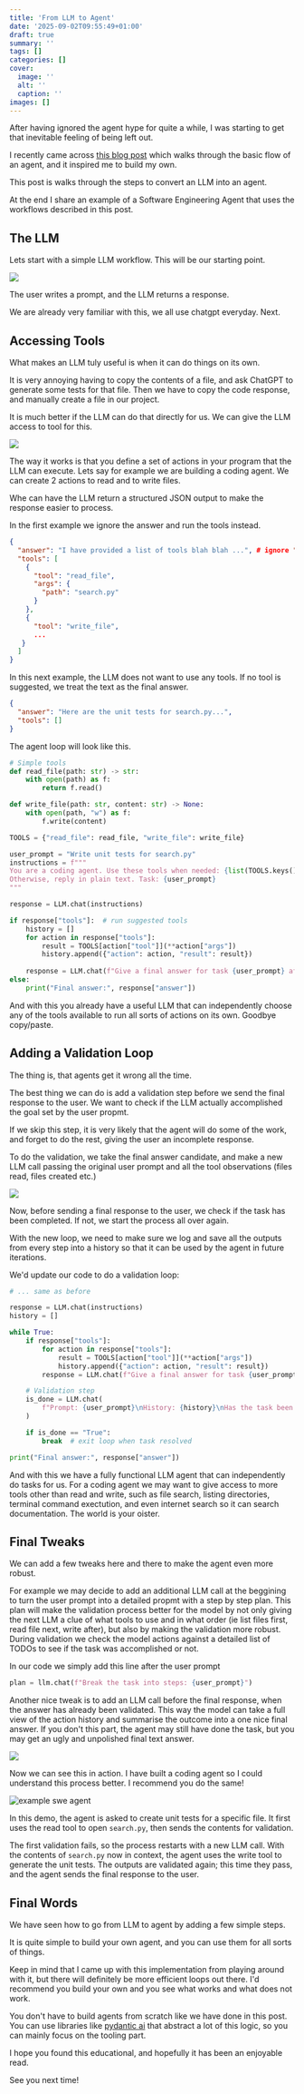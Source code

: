 ```yaml
---
title: 'From LLM to Agent'
date: '2025-09-02T09:55:49+01:00'
draft: true 
summary: ''
tags: []
categories: []
cover:
  image: ''
  alt: ''
  caption: ''
images: []
---
```


After having ignored the agent hype for quite a while, I was starting to get that inevitable feeling of being left out.

I recently came across [this blog post](https://ghuntley.com/agent/) which walks through the basic flow of an agent, and it inspired me to build my own.  

This post is walks through the steps to convert an LLM into an agent.

At the end I share an example of a Software Engineering Agent that uses the workflows described in this post.

## The LLM

Lets start with a simple LLM workflow. This will be our starting point.

![](./llm-loop-1.png)


The user writes a prompt, and the LLM returns a response.

We are already very familiar with this, we all use chatgpt everyday. Next.

## Accessing Tools

What makes an LLM tuly useful is when it can do things on its own.

It is very annoying having to copy the contents of a file, and ask ChatGPT to generate some tests for that file. Then we have to copy the code response, and manually create a file in our project.

It is much better if the LLM can do that directly for us. We can give the LLM access to tool for this.

![](./llm-loop-2.png)


The way it works is that you define a set of actions in your program that the LLM can execute. Lets say for example we are building a coding agent. We can create 2 actions to read and to write files.

Whe can have the LLM return a structured JSON output to make the response easier to process.

In the first example we ignore the answer and run the tools instead.
```json
{
  "answer": "I have provided a list of tools blah blah ...", # ignore "answer" here and only run tools
  "tools": [
    {
      "tool": "read_file",
      "args": {
        "path": "search.py"
      }
    },
    {
      "tool": "write_file",
      ...
   }
  ]
}
```
In this next example, the LLM does not want to use any tools. If no tool is suggested, we treat the text as the final answer.

```json
{
  "answer": "Here are the unit tests for search.py...",
  "tools": []
}
```


The agent loop will look like this.
```python
# Simple tools
def read_file(path: str) -> str:
    with open(path) as f:
        return f.read()

def write_file(path: str, content: str) -> None:
    with open(path, "w") as f:
        f.write(content)

TOOLS = {"read_file": read_file, "write_file": write_file}

user_prompt = "Write unit tests for search.py"
instructions = f"""
You are a coding agent. Use these tools when needed: {list(TOOLS.keys())}.
Otherwise, reply in plain text. Task: {user_prompt}
"""

response = LLM.chat(instructions)

if response["tools"]:  # run suggested tools
    history = []
    for action in response["tools"]:
        result = TOOLS[action["tool"]](**action["args"])
        history.append({"action": action, "result": result})
    
    response = LLM.chat(f"Give a final answer for task {user_prompt} after having executed these actions {history}")
else:
    print("Final answer:", response["answer"])
```

And with this you already have a useful LLM that can independently choose any of the tools available to run all sorts of actions on its own. Goodbye copy/paste.

## Adding a Validation Loop

The thing is, that agents get it wrong all the time.

The best thing we can do is add a validation step before we send the final response to the user. We want to check if the LLM actually accomplished the goal set by the user propmt.

If we skip this step, it is very likely that the agent will do some of the work, and forget to do the rest, giving the user an incomplete response.

To do the validation, we take the final answer candidate, and make a new LLM call passing the original user prompt and all the tool observations (files read, files created etc.)

![](./llm-loop-3.png)

Now, before sending a final response to the user, we check if the task has been completed. If not, we start the process all over again.

With the new loop, we need to make sure we log and save all the outputs from every step into a history so that it can be used by the agent in future iterations.

We'd update our code to do a validation loop:


```python
# ... same as before

response = LLM.chat(instructions)
history = []

while True:
    if response["tools"]:
        for action in response["tools"]:
            result = TOOLS[action["tool"]](**action["args"])
            history.append({"action": action, "result": result})
        response = LLM.chat(f"Give a final answer for task {user_prompt} after having executed these actions {history}")

    # Validation step
    is_done = LLM.chat(
        f"Prompt: {user_prompt}\nHistory: {history}\nHas the task been completed? Reply True/False."
    )

    if is_done == "True":
        break  # exit loop when task resolved

print("Final answer:", response["answer"])
```



And with this we have a fully functional LLM agent that can independently do tasks for us. For a coding agent we may want to give access to more tools other than read and write, such as file search, listing directories, terminal command exectution, and even internet search so it can search documentation. The world is your oister.

## Final Tweaks

We can add a few tweaks here and there to make the agent even more robust.

For example we may decide to add an additional LLM call at the beggining to turn the user prompt into a detailed propmt with a step by step plan. This plan will make the validation process better for the model by not only giving the next LLM a clue of what tools to use and in what order (ie list files first, read file next, write after), but also by making the validation more robust. During validation we check the model actions against a detailed list of TODOs to see if the task was accomplished or not.

In our code we simply add this line after the user prompt

```python
plan = llm.chat(f"Break the task into steps: {user_prompt}")
```

Another nice tweak is to add an LLM call before the final response, when the answer has already been validated. This way the model can take a full view of the action history and summarise the outcome into a one nice final answer. If you don't this part, the agent may still have done the task, but you may get an ugly and unpolished final text answer.

![](./llm-loop-4.png)

Now we can see this in action. I have built a coding agent so I could understand this process better. I recommend you do the same!

![example swe agent](./swe_agent_demo.gif)

In this demo, the agent is asked to create unit tests for a specific file. It first uses the read tool to open `search.py`, then sends the contents for validation.

The first validation fails, so the process restarts with a new LLM call. With the contents of `search.py` now in context, the agent uses the write tool to generate the unit tests. The outputs are validated again; this time they pass, and the agent sends the final response to the user.

## Final Words

We have seen how to go from LLM to agent by adding a few simple steps.

It is quite simple to build your own agent, and you can use them for all sorts of things.

Keep in mind that I came up with this implementation from playing around with it, but there will definitely be more efficient loops out there. I'd recommend you build your own and you see what works and what does not work.

You don't have to build agents from scratch like we have done in this post. You can use libraries like [pydantic ai](https://martinfowler.com/articles/build-own-coding-agent.html) that abstract a lot of this logic, so you can mainly focus on the tooling part.

I hope you found this educational, and hopefully it has been an enjoyable read.

See you next time!
